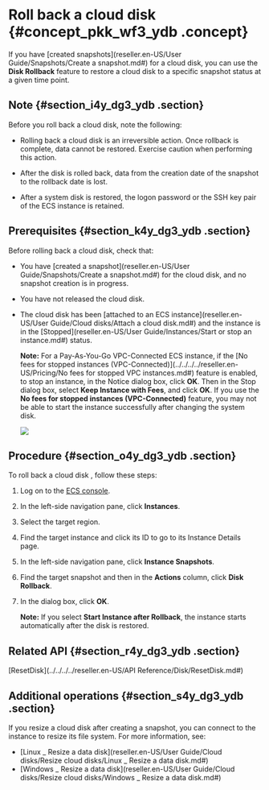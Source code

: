 # Roll back a cloud disk {#concept_pkk_wf3_ydb .concept}

If you have [created snapshots](reseller.en-US/User Guide/Snapshots/Create a snapshot.md#) for a cloud disk, you can use the **Disk Rollback** feature to restore a cloud disk to a specific snapshot status at a given time point.

## Note {#section_i4y_dg3_ydb .section}

Before you roll back a cloud disk, note the following:

-   Rolling back a cloud disk is an irreversible action. Once rollback is complete, data cannot be restored. Exercise caution when performing this action.

-   After the disk is rolled back, data from the creation date of the snapshot to the rollback date is lost.

-   After a system disk is restored, the logon password or the SSH key pair of the ECS instance is retained.


## Prerequisites {#section_k4y_dg3_ydb .section}

Before rolling back a cloud disk, check that:

-   You have [created a snapshot](reseller.en-US/User Guide/Snapshots/Create a snapshot.md#) for the cloud disk, and no snapshot creation is in progress.

-   You have not released the cloud disk.

-   The cloud disk has been [attached to an ECS instance](reseller.en-US/User Guide/Cloud disks/Attach a cloud disk.md#) and the instance is in the [Stopped](reseller.en-US/User Guide/Instances/Start or stop an instance.md#) status.

    **Note:** For a Pay-As-You-Go VPC-Connected ECS instance, if the [No fees for stopped instances \(VPC-Connected\)](../../../../reseller.en-US/Pricing/No fees for stopped VPC instances.md#) feature is enabled, to stop an instance, in the Notice dialog box, click **OK**. Then in the Stop dialog box, select **Keep Instance with Fees**, and click **OK**. If you use the **No fees for stopped instances \(VPC-Connected\)** feature, you may not be able to start the instance successfully after changing the system disk.

    ![](http://static-aliyun-doc.oss-cn-hangzhou.aliyuncs.com/assets/img/9676/15432253115328_en-US.png)


## Procedure {#section_o4y_dg3_ydb .section}

To roll back a cloud disk , follow these steps:

1.  Log on to the [ECS console](https://partners-intl.console.aliyun.com/#/ecs).
2.  In the left-side navigation pane, click **Instances**.
3.  Select the target region.
4.  Find the target instance and click its ID to go to its Instance Details page.
5.  In the left-side navigation pane, click **Instance Snapshots**.
6.  Find the target snapshot and then in the **Actions** column, click **Disk Rollback**.
7.  In the dialog box, click **OK**.

    **Note:** If you select **Start Instance after Rollback**, the instance starts automatically after the disk is restored.


## Related API {#section_r4y_dg3_ydb .section}

[ResetDisk](../../../../reseller.en-US/API Reference/Disk/ResetDisk.md#)

## Additional operations {#section_s4y_dg3_ydb .section}

If you resize a cloud disk after creating a snapshot, you can connect to the instance to resize its file system. For more information, see:

-   [Linux \_ Resize a data disk](reseller.en-US/User Guide/Cloud disks/Resize cloud disks/Linux _ Resize a data disk.md#)
-   [Windows \_ Resize a data disk](reseller.en-US/User Guide/Cloud disks/Resize cloud disks/Windows _ Resize a data disk.md#)

